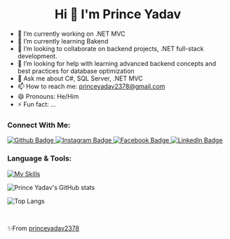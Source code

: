 <h1 align="center"> Hi 👋 I'm Prince Yadav </h1>

- 🔭 I’m currently working on .NET MVC
- 🌱 I’m currently learning Bakend
- 👯 I’m looking to collaborate on backend projects, .NET full-stack development.
- 🤔 I’m looking for help with learning advanced backend concepts and best practices for database optimization 
- 💬 Ask me about C#, SQL Server, .NET MVC
- 📫 How to reach me: princeyadav2378@gmail.com
- 😄 Pronouns: He/Him
- ⚡ Fun fact: ...

### Connect With Me:
<div id="badges">
  <a href="https://github.com/princeyadav2378">
    <img src="https://img.shields.io/badge/Github-white?style=for-the-badge&logo=Github&logoColor=black" alt="Github  Badge"/>
  </a>
    <a href="https://www.instagram.com/princeyadav1640">
    <img src="https://img.shields.io/badge/Instagram-purple?style=for-the-badge&logo=instagram&logoColor=white" alt="Instagram  Badge"/>
  </a>
    <a href="https://fb.com/princeyadav">
    <img src="https://img.shields.io/badge/facebook-blue?style=for-the-badge&logo=Facebook&logoColor=white" alt="Facebook  Badge"/>
  </a>
    <a href="https://www.linkedin.com/in/prince-yadav-622579246/">
    <img src="https://img.shields.io/badge/LinkedIn-blue?style=for-the-badge&logo=LinkedIn&logoColor=white" alt="LinkedIn  Badge"/>
  </a>
</div>

### Language & Tools:
<!-- [![My Skills](https://skillicons.dev/icons?i=cs,dotnet,jquery,mysql,html,css,github,visualstudio)](https://skillicons.dev) -->
[![My Skills](https://skillicons.dev/icons?i=cs,dotnet,jquery,mysql,html,css,github,visualstudio&perline=5)](https://skillicons.dev)

<!--  Commented Code 
<p align="center">
  <a href="https://skillicons.dev">
    <img src="https://skillicons.dev/icons?i=cpp,cs,dotnet,jquery,mysql,html,css,github,visualstudio" />
  </a>
</p>
-->
![Prince Yadav's GitHub stats](https://github-readme-stats.vercel.app/api?username=princeyadav2378&show_icons=true&theme=dark)

![Top Langs](https://github-readme-stats.vercel.app/api/top-langs/?username=princeyadav2378&theme=dark)

<br>

✨From [princeyadav2378](https://github.com/princeyadav2378)

